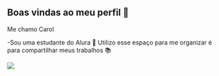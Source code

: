 ## Boas vindas ao meu perfil 💛

Me chamo Carol 

-Sou uma estudante do Alura 🙂
Utilizo esse espaço para me organizar é para compartilhar meus trabalhos 📚








![](https://tenor.com/pt-BR/view/avatar-avatar-2-gif-7629488266299922650)
